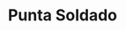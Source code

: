 ---
title: Punta Soldado
nombre_comunidad: Punta Soldado
municipio: Buenaventura
departamento: Valle del Cauca
descripcion: >-
  Comunidad ubicada en la cuenca baja del río Anchicaya al frente de la Bocana.
  Forma parte de la Bahía de Buenaventura a 13 km de la vía marítima del
  embarcadero. Su mayor autoridad es el consejo comunitario. Su vocación es la
  piscicultura y puede adelantarse trabajo con el grupo de piangueras y
  pescadores que es muy activo en la zona. Hay áreas de oportunidad en el
  trabajo de manejo de residuos.
num_personas: 370
num_familias: 100
min_distancia_casco_urbano: null
km_distancia_casco_urbano: null
vias_acceso: null
infraestructura_comunitaria:
  - Puestos de Salud
  - Instituciones educativas (IE)
  - Caseta comunal
notas_infraestructura_comunitaria: null
liderazgo_comunidad:
  - >-
    Consejo Comunitario-máxima autoridad en territorio. Se pueden adelantar
    procesos organizativos con grupo de piangueras
  - ' asociación de pescadores'
  - ' guías turísticos'
  - |2
     grupo de residuos sólidos y gastronomía.
inclusion_diversidad_genero: null
comentarios_conectividad: null
punto_SOLE: null
comentarios_punto_SOLE: []
ppales_actividades_economicas_vocacion_productiva:
  - Piscicultura
  - Agricultura
comentarios_ppales_actividades_economicas_vocacion_productiva: Pesca (98%).
comunidad_sostenible_uso_suelo: null
org_con_proyeccion: []
servicios_publicos_comunidades_focalizadas: []
comunidades_focalizadas_educacion_infraestructura_educativa: []
comunidades_focalizadas_practicas_organizativas: []
conectividad_minima: null
iniciativas_priorizadas:
  - Turismo
  - Pesca
org_focalizada:
  - Consejo Comunitartio Punta Soldado
riesgo: null
otros_programas_USAID:
  - Apoyo para la implementación del sistema híbrido de energía CELSIA S.A.
  - Creación de la Junta Administradora del Sistema de Energía-JASE
  - Programa de asistencia técnica agropecuaria-CELSIA S.A.
  - >-
    La ruta del coco y la piangua: Un camino para la gestión colectiva del
    Territorio (Convocatoria OIM)
  - >-
    Fortalecimiento de la junta administradora del servicio-JASE como eje de
    desarrollo económico y ambiental (Convocatoria USAID-IPA)
alianzas_colaboradores: []
posibilidad_iniciativas_conjuntas_aliados_2: []
actividades_ocio: []
medios_comunicacion_narrativas_locales: []
num_visitas_realizadas: 10
num_diagnosticos_rurales_participativos_realizados: 1
infraestructura_salud_atencion_psicosocial: []
notas_infraestructura_salud_atencion_psicosocial: null
num_visitas_predio: 0
url: /comunidad-focalizada/punta-soldado
layout: single
download_file: /reportes/punta-soldado.pdf

---
